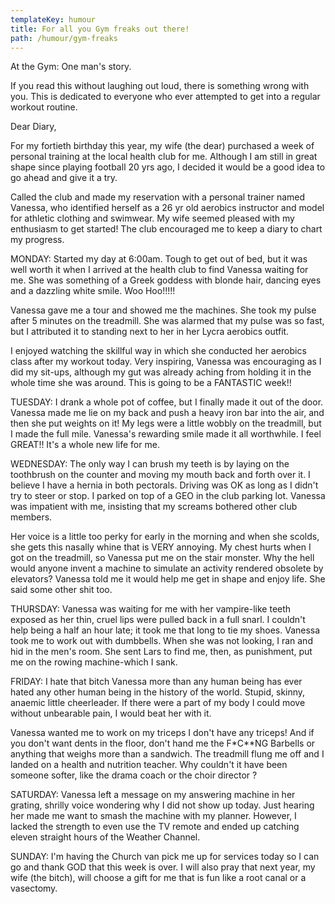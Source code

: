 ```yaml
---
templateKey: humour
title: For all you Gym freaks out there!
path: /humour/gym-freaks
---
```


At the Gym: One man's story.

If you read this without laughing out loud, there is something wrong with you. This is dedicated to everyone who ever attempted to get into a regular workout routine.

Dear Diary,

For my fortieth birthday this year, my wife (the dear) purchased a week of personal training at the local health club for me. Although I am still in great shape since playing football 20 yrs ago, I decided it would be a good idea to go ahead and give it a try.

Called the club and made my reservation with a personal trainer named Vanessa, who identified herself as a 26 yr old aerobics instructor and model for athletic clothing and swimwear. My wife seemed pleased with my enthusiasm to get started! The club encouraged me to keep a diary to chart my progress.

MONDAY: Started my day at 6:00am. Tough to get out of bed, but it was well worth it when I arrived at the health club to find Vanessa waiting for me. She was something of a Greek goddess with blonde hair, dancing eyes and a dazzling white smile. Woo Hoo!!!!!

Vanessa gave me a tour and showed me the machines. She took my pulse after 5 minutes on the treadmill. She was alarmed that my pulse was so fast, but I attributed it to standing next to her in her Lycra aerobics outfit.

I enjoyed watching the skillful way in which she conducted her aerobics class after my workout today. Very inspiring, Vanessa was encouraging as I did my sit-ups, although my gut was already aching from holding it in the whole time she was around. This is going to be a FANTASTIC week!!

TUESDAY: I drank a whole pot of coffee, but I finally made it out of the door. Vanessa made me lie on my back and push a heavy iron bar into the air, and then she put weights on it! My legs were a little wobbly on the treadmill, but I made the full mile. Vanessa's rewarding smile made it all worthwhile. I feel GREAT!! It's a whole new life for me.

WEDNESDAY: The only way I can brush my teeth is by laying on the toothbrush on the counter and moving my mouth back and forth over it. I believe I have a hernia in both pectorals. Driving was OK as long as I didn't try to steer or stop. I parked on top of a GEO in the club parking lot. Vanessa was impatient with me, insisting that my screams bothered other club members.

Her voice is a little too perky for early in the morning and when she scolds, she gets this nasally whine that is VERY annoying. My chest hurts when I got on the treadmill, so Vanessa put me on the stair monster. Why the hell would anyone invent a machine to simulate an activity rendered obsolete by elevators? Vanessa told me it would help me get in shape and enjoy life. She said some other shit too.

THURSDAY: Vanessa was waiting for me with her vampire-like teeth exposed as her thin, cruel lips were pulled back in a full snarl. I couldn't help being a half an hour late; it took me that long to tie my shoes. Vanessa took me to work out with dumbbells. When she was not looking, I ran and hid in the men's room. She sent Lars to find me, then, as punishment, put me on the rowing machine-which I sank.

FRIDAY: I hate that bitch Vanessa more than any human being has ever hated any other human being in the history of the world. Stupid, skinny, anaemic little cheerleader. If there were a part of my body I could move without unbearable pain, I would beat her with it.

Vanessa wanted me to work on my triceps I don't have any triceps! And if you don't want dents in the floor, don't hand me the F\*C\*\*NG Barbells or anything that weighs more than a sandwich. The treadmill flung me off and I landed on a health and nutrition teacher. Why couldn't it have been someone softer, like the drama coach or the choir director ?

SATURDAY: Vanessa left a message on my answering machine in her grating, shrilly voice wondering why I did not show up today. Just hearing her made me want to smash the machine with my planner. However, I lacked the strength to even use the TV remote and ended up catching eleven straight hours of the Weather Channel.

SUNDAY: I'm having the Church van pick me up for services today so I can go and thank GOD that this week is over. I will also pray that next year, my wife (the bitch), will choose a gift for me that is fun like a root canal or a vasectomy.
